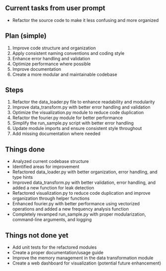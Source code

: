 ## Current tasks from user prompt
- Refactor the source code to make it less confusing and more organized

## Plan (simple)
1. Improve code structure and organization
2. Apply consistent naming conventions and coding style
3. Enhance error handling and validation
4. Optimize performance where possible
5. Improve documentation
6. Create a more modular and maintainable codebase

## Steps
1. Refactor the data_loader.py file to enhance readability and modularity
2. Improve data_transform.py with better error handling and validation
3. Optimize the visualization.py module to reduce code duplication
4. Refactor the fourier.py module for better performance
5. Simplify the run_sample.py script with better error handling
6. Update module imports and ensure consistent style throughout
7. Add missing documentation where needed

## Things done
- Analyzed current codebase structure
- Identified areas for improvement
- Refactored data_loader.py with better organization, error handling, and type hints
- Improved data_transform.py with better validation, error handling, and added a new function for leak detection
- Refactored visualization.py to reduce code duplication and improve organization through helper functions
- Enhanced fourier.py with better performance using vectorized operations and added a new frequency analysis function
- Completely revamped run_sample.py with proper modularization, command-line arguments, and logging

## Things not done yet
- Add unit tests for the refactored modules
- Create a proper documentation/usage guide
- Improve the memory management in the data transformation module
- Create a web dashboard for visualization (potential future enhancement) 